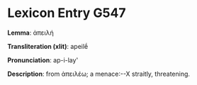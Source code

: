 # Lexicon Entry G547

**Lemma**: ἀπειλή

**Transliteration (xlit)**: apeilḗ

**Pronunciation**: ap-i-lay'

**Description**:
from ἀπειλέω; a menace:--X straitly, threatening.
